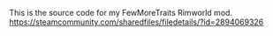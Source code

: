 This is the source code for my FewMoreTraits Rimworld mod.
https://steamcommunity.com/sharedfiles/filedetails/?id=2894069326
